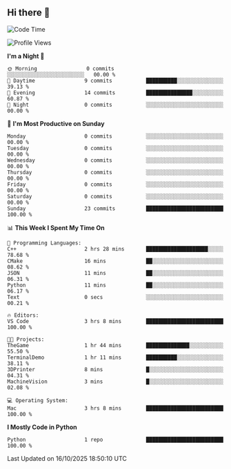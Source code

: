 ## Hi there 👋

<!--START_SECTION:waka-->
![Code Time](http://img.shields.io/badge/Code%20Time-3%20hrs-blue)

![Profile Views](http://img.shields.io/badge/Profile%20Views-2-blue)

**I'm a Night 🦉** 

```text
🌞 Morning                0 commits           ░░░░░░░░░░░░░░░░░░░░░░░░░   00.00 % 
🌆 Daytime                9 commits           ██████████░░░░░░░░░░░░░░░   39.13 % 
🌃 Evening                14 commits          ███████████████░░░░░░░░░░   60.87 % 
🌙 Night                  0 commits           ░░░░░░░░░░░░░░░░░░░░░░░░░   00.00 % 
```
📅 **I'm Most Productive on Sunday** 

```text
Monday                   0 commits           ░░░░░░░░░░░░░░░░░░░░░░░░░   00.00 % 
Tuesday                  0 commits           ░░░░░░░░░░░░░░░░░░░░░░░░░   00.00 % 
Wednesday                0 commits           ░░░░░░░░░░░░░░░░░░░░░░░░░   00.00 % 
Thursday                 0 commits           ░░░░░░░░░░░░░░░░░░░░░░░░░   00.00 % 
Friday                   0 commits           ░░░░░░░░░░░░░░░░░░░░░░░░░   00.00 % 
Saturday                 0 commits           ░░░░░░░░░░░░░░░░░░░░░░░░░   00.00 % 
Sunday                   23 commits          █████████████████████████   100.00 % 
```


📊 **This Week I Spent My Time On** 

```text
💬 Programming Languages: 
C++                      2 hrs 28 mins       ████████████████████░░░░░   78.68 % 
CMake                    16 mins             ██░░░░░░░░░░░░░░░░░░░░░░░   08.62 % 
JSON                     11 mins             ██░░░░░░░░░░░░░░░░░░░░░░░   06.31 % 
Python                   11 mins             ██░░░░░░░░░░░░░░░░░░░░░░░   06.17 % 
Text                     0 secs              ░░░░░░░░░░░░░░░░░░░░░░░░░   00.21 % 

🔥 Editors: 
VS Code                  3 hrs 8 mins        █████████████████████████   100.00 % 

🐱‍💻 Projects: 
TheGame                  1 hr 44 mins        ██████████████░░░░░░░░░░░   55.50 % 
TerminalDemo             1 hr 11 mins        ██████████░░░░░░░░░░░░░░░   38.11 % 
3DPrinter                8 mins              █░░░░░░░░░░░░░░░░░░░░░░░░   04.31 % 
MachineVision            3 mins              █░░░░░░░░░░░░░░░░░░░░░░░░   02.08 % 

💻 Operating System: 
Mac                      3 hrs 8 mins        █████████████████████████   100.00 % 
```

**I Mostly Code in Python** 

```text
Python                   1 repo              █████████████████████████   100.00 % 
```




 Last Updated on 16/10/2025 18:50:10 UTC
<!--END_SECTION:waka-->


<!--
**kitaritsu/kitaritsu** is a ✨ _special_ ✨ repository because its `README.md` (this file) appears on your GitHub profile.

Here are some ideas to get you started:

- 🔭 I’m currently working on ...
- 🌱 I’m currently learning ...
- 👯 I’m looking to collaborate on ...
- 🤔 I’m looking for help with ...
- 💬 Ask me about ...
- 📫 How to reach me: ...
- 😄 Pronouns: ...
- ⚡ Fun fact: ...
-->


